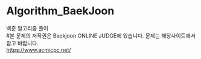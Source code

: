 # Algorithm_BaekJoon
백준 알고리즘 풀이  
#본 문제의 저작권은 Baekjoon ONLINE JUDGE에 있습니다. 문제는 해당사이트에서 참고 바랍니다.  
https://www.acmicpc.net/
